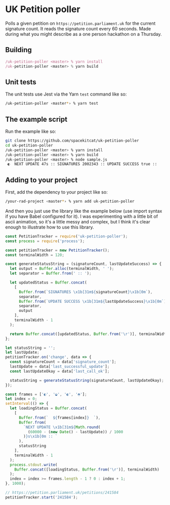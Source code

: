 # UK Petition poller

Polls a given petition on `https://petition.parliament.uk` for the current signature count. It reads the signature count every 60 seconds.
Made during what you might describe as a one person hackathon on a Thursday.

## Building

```javascript
/uk-petition-poller <master> % yarn install
/uk-petition-poller <master> % yarn build
```

## Unit tests

The unit tests use Jest via the Yarn `test` command like so:

```bash
/uk-petition-poller ‹master*› % yarn test
```

## The example script

Run the example like so:

```bash
git clone https://github.com/spacekitcat/uk-petition-poller
cd uk-petition-poller
/uk-petition-poller <master> % yarn install
/uk-petition-poller <master> % yarn build
/uk-petition-poller <master> % node sample.js
 ◐  NEXT UPDATE 47s :: SIGNATURES 2002343 :: UPDATE SUCCESS true ::
```

## Adding to your project

First, add the dependency to your project like so:

```bash
/your-rad-project ‹master*› % yarn add uk-petition-poller
```

And then you just use the library like the example below (use import syntax if you have Babel configured for it).
I was experimenting with a little bit of ascii animation, so it's a little messy and complex, but I think it's clear enough to illustrate how to use this library.

```javascript
const PetitionTracker = require('uk-petition-poller');
const process = require('process');

const petitionTracker = new PetitionTracker();
const terminalWidth = 120;

const generateStatusString = (signatureCount, lastUpdateSuccess) => {
  let output = Buffer.alloc(terminalWidth, ' ');
  let separator = Buffer.from(' :: ');

  let updatedStatus = Buffer.concat(
    [
      Buffer.from(`SIGNATURES \x1b[31m${signatureCount}\x1b[0m`),
      separator,
      Buffer.from(`UPDATE SUCCESS \x1b[31m${lastUpdateSuccess}\x1b[0m`),
      separator,
      output
    ],
    terminalWidth - 1
  );

  return Buffer.concat([updatedStatus, Buffer.from('\r')], terminalWidth);
};

let statusString = '';
let lastUpdate;
petitionTracker.on('change', data => {
  const signatureCount = data['signature_count'];
  lastUpdate = data['last_successful_update'];
  const lastUpdateOkay = data['last_call_ok'];

  statusString = generateStatusString(signatureCount, lastUpdateOkay);
});

const frames = ['◐', '◒', '◐', '◓'];
let index = 0;
setInterval(() => {
  let loadingStatus = Buffer.concat(
    [
      Buffer.from(`  ${frames[index]}  `),
      Buffer.from(
        `NEXT UPDATE \x1b[31m${Math.round(
          (60000 - (new Date() - lastUpdate)) / 1000
        )}s\x1b[0m :: `
      ),
      statusString
    ],
    terminalWidth - 1
  );
  process.stdout.write(
    Buffer.concat([loadingStatus, Buffer.from('\r')], terminalWidth)
  );
  index = index >= frames.length - 1 ? 0 : index + 1;
}, 1000);

// https://petition.parliament.uk/petitions/241584
petitionTracker.start('241584');
```
